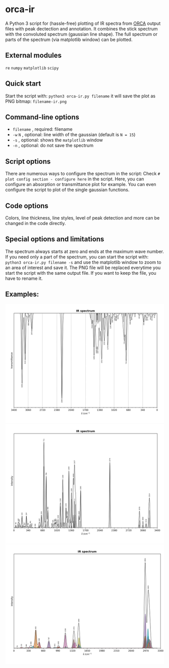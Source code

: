 # orca-ir
A Python 3 script for (hassle-free) plotting of IR spectra from [ORCA](https://orcaforum.kofo.mpg.de) output files with 
peak dectection and annotation.
It combines the stick spectrum with the convoluted spectrum (gaussian line shape). 
The full spectrum or parts of the spectrum (via matplotlib window) can be plotted.

## External modules
 `re` 
 `numpy` 
 `matplotlib`
 `scipy`  
 
## Quick start
 Start the script with:
`python3 orca-ir.py filename`
it will save the plot as PNG bitmap:
`filename-ir.png`

## Command-line options
- `filename` , required: filename
- `-w`  `N` , optional: line width of the gaussian (default is  `N = 15`)
- `-s` , optional: shows the `matplotlib` window
- `-n` , optional: do not save the spectrum

## Script options
There are numerous ways to configure the spectrum in the script:
Check `# plot config section - configure here` in the script. 
Here, you can configure an absorption or transmittance plot for example.
You can even configure the script to plot of the single gaussian functions.

## Code options
Colors, line thickness, line styles, level of peak detection and 
more can be changed in the code directly.

## Special options and limitations
The spectrum always starts at zero and ends at the maximum wave number. 
If you need only a part of the spectrum, you can start the script with:
`python3 orca-ir.py filename -s`
and use the matplotlib window to zoom to an area of interest and save it.
The PNG file will be replaced everytime you start the script with the same output file. 
If you want to keep the file, you have to rename it. 

## Examples:
![Example 1](/examples/example1.png)
![Example 2](/examples/example2.png)
![Example 3](/examples/example3.png)
